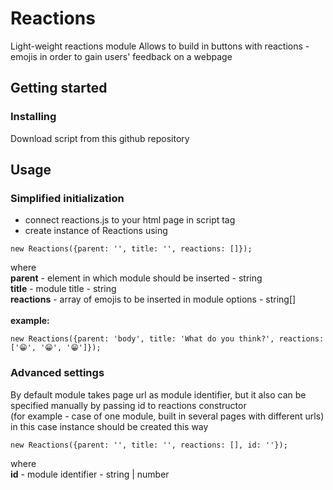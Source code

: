 # Reactions
Light-weight reactions module
Allows to build in buttons with reactions - emojis in order to gain users' feedback on a webpage

## Getting started

### Installing 
Download script from this github repository
## Usage

### Simplified initialization
* connect reactions.js to your html page in script tag
* create instance of Reactions using 
```
new Reactions({parent: '', title: '', reactions: []});
```
where\
**parent** - element in which module should be inserted - string\
**title** - module title - string\
**reactions** - array of emojis to be inserted in module options - string[]\
\
**example:**
```
new Reactions({parent: 'body', title: 'What do you think?', reactions: ['😁', '😁', '😁']});
```
### Advanced settings
By default module takes page url as module identifier, but it also can be specified manually by passing id to reactions constructor\
(for example - case of one module, built in several pages with different urls)\
in this case instance should be created this way
```
new Reactions({parent: '', title: '', reactions: [], id: ''});
```
where\
**id** - module identifier - string | number





